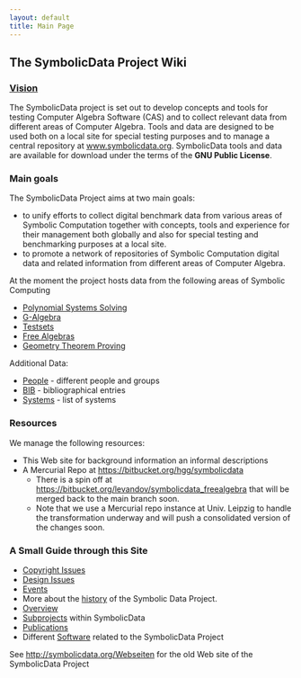 ```yaml
---
layout: default
title: Main Page
---
```


The SymbolicData Project Wiki
-----------------------------

### [Vision](Symbolicdata:About "wikilink")

The SymbolicData project is set out to develop concepts and tools for testing Computer Algebra Software (CAS) and to collect relevant data from different areas of Computer Algebra. Tools and data are designed to be used both on a local site for special testing purposes and to manage a central repository at www.symbolicdata.org. SymbolicData tools and data are available for download under the terms of the **GNU Public License**.

### Main goals

The SymbolicData Project aims at two main goals:

-   to unify efforts to collect digital benchmark data from various areas of Symbolic Computation together with concepts, tools and experience for their management both globally and also for special testing and benchmarking purposes at a local site.
-   to promote a network of repositories of Symbolic Computation digital data and related information from different areas of Computer Algebra.

At the moment the project hosts data from the following areas of Symbolic Computing

-   [Polynomial Systems Solving](PolSys "wikilink")
-   [G-Algebra](GAlgebra "wikilink")
-   [Testsets](Testsets "wikilink")
-   [Free Algebras](FreeAlgebra "wikilink")
-   [Geometry Theorem Proving](Geo "wikilink")

Additional Data:

-   [People](People "wikilink") - different people and groups
-   [BIB](BIB "wikilink") - bibliographical entries
-   [Systems](Systems "wikilink") - list of systems

### Resources

We manage the following resources:

-   This Web site for background information an informal descriptions
-   A Mercurial Repo at <https://bitbucket.org/hgg/symbolicdata>
    -   There is a spin off at <https://bitbucket.org/levandov/symbolicdata_freealgebra> that will be merged back to the main branch soon.
    -   Note that we use a Mercurial repo instance at Univ. Leipzig to handle the transformation underway and will push a consolidated version of the changes soon.

### A Small Guide through this Site

-   [Copyright Issues](Symbolicdata:Copyrights "wikilink")
-   [Design Issues](Design "wikilink")
-   [Events](Events "wikilink")
-   More about the [history](History "wikilink") of the Symbolic Data Project.
-   [Overview](Overview "wikilink")
-   [Subprojects](Projects "wikilink") within SymbolicData
-   [Publications](Publications "wikilink")
-   Different [Software](Software "wikilink") related to the SymbolicData Project

See <http://symbolicdata.org/Webseiten> for the old Web site of the SymbolicData Project
